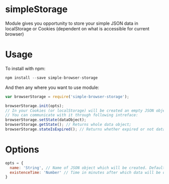# simpleStorage
Module gives you opportunity to store your simple JSON data in localStorage or Cookies (dependent on what is accessible for current browser)

# Usage

To install with npm:

```javascript
npm install --save simple-browser-storage
```

And then any where you want to use module:

```javascript
var browserStorage = require('simple-browser-storage');

browserStorage.init(opts);
// In your Cookies (or localStorage) will be created an empty JSON object.
// You can communicate with it through following intreface:
browserStorage.setState(dataObject);
browserStorage.getState(); // Returns whole data object;
browserStorage.stateIsExpired(); // Returns whether expired or not dataObject; 
```

# Options

```javascript
opts = {
  name: 'String', // Name of JSON object which will be created. Default: "SimpleBrowserStorage"
  existenceTime: 'Number' // Time in minutes after which data will be deleted on next browser refresh. Default: 10
}
```
